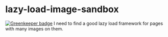 # lazy-load-image-sandbox

[![Greenkeeper badge](https://badges.greenkeeper.io/wookets/lazy-load-image-sandbox.svg)](https://greenkeeper.io/)
I need to find a good lazy load framework for pages with many images on them. 
